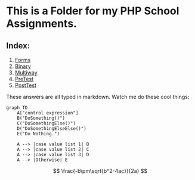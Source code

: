 # This is a Folder for my PHP School Assignments.

## Index:
1. [Forms](1forms/) 
2. [Binary](2binary/) 
3. [Multiway](3multiway/) 
4. [PreTest](4pretest/) 
5. [PostTest](5posttest/) 



These answers are all typed in markdown. Watch me do these cool things:

```mermaid
graph TD
	A["control expression"]
	B("DoSomething()")
	C("DoSomethingElse()")
	D("DoSomethingElseElse()")
	E("Do Nothing.")
	
	A --> |case value list 1| B
	A --> |case value list 2| C
	A --> |case value list 3| D
	A --> |Otherwise| E
```

$$
\frac{-b\pm\sqrt{b^2-4ac}}{2a}
$$



​	